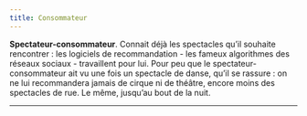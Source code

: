 ```yaml
---
title: Consommateur
---
```


**Spectateur-consommateur**. Connait déjà les spectacles qu’il souhaite rencontrer : les logiciels de recommandation - les fameux algorithmes des réseaux sociaux - travaillent pour lui. Pour peu que le spectateur-consommateur ait vu une fois un spectacle de danse, qu’il se rassure : on ne lui recommandera jamais de cirque ni de théâtre, encore moins des spectacles de rue. Le même, jusqu’au bout de la nuit.

 
 ***